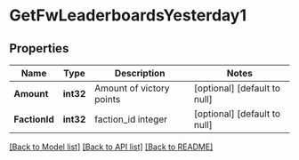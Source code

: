 # GetFwLeaderboardsYesterday1

## Properties
Name | Type | Description | Notes
------------ | ------------- | ------------- | -------------
**Amount** | **int32** | Amount of victory points | [optional] [default to null]
**FactionId** | **int32** | faction_id integer | [optional] [default to null]

[[Back to Model list]](../README.md#documentation-for-models) [[Back to API list]](../README.md#documentation-for-api-endpoints) [[Back to README]](../README.md)


